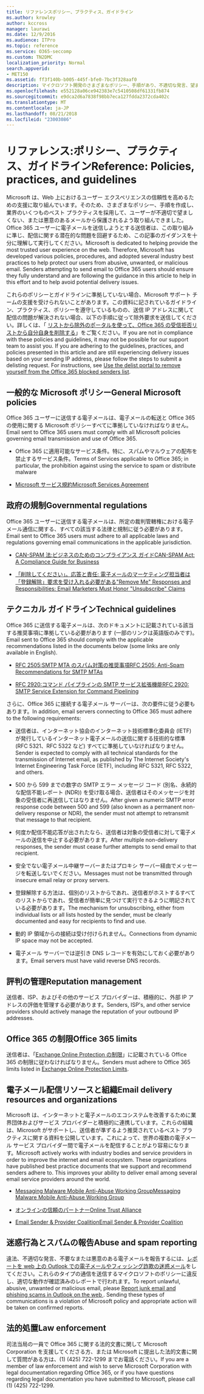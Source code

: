 ```yaml
---
title: リファレンスポリシー、プラクティス、ガイドライン
ms.author: krowley
author: kccross
manager: laurawi
ms.date: 12/9/2016
ms.audience: ITPro
ms.topic: reference
ms.service: O365-seccomp
ms.custom: TN2DMC
localization_priority: Normal
search.appverid:
- MET150
ms.assetid: ff3f140b-b005-445f-bfe0-7bc3f328aaf0
description: マイクロソフト開発のさまざまなポリシー、手順があり、不適切な発言、望ましくない、または悪意のあるメールからユーザーを保護するためにいくつかの業界のベスト プラクティスを採用します。
ms.openlocfilehash: e552128a06ce942383e7c5410508df61331fb874
ms.sourcegitcommit: e9dca2d6a7838f98bb7eca127fdda2372cda402c
ms.translationtype: MT
ms.contentlocale: ja-JP
ms.lasthandoff: 08/21/2018
ms.locfileid: "23003086"
---
```

# <a name="reference-policies-practices-and-guidelines"></a><span data-ttu-id="e275c-103">リファレンス:ポリシー、プラクティス、ガイドライン</span><span class="sxs-lookup"><span data-stu-id="e275c-103">Reference: Policies, practices, and guidelines</span></span>
  
<span data-ttu-id="e275c-p101">Microsoft は、Web 上におけるユーザー エクスペリエンスの信頼性を高めるための支援に取り組んでいます。そのため、さまざまなポリシー、手順を作成し、業界のいくつものベスト プラクティスを採用して、ユーザーが不適切で望ましくない、または悪意のあるメールから保護されるよう取り組んできました。Office 365 ユーザーに電子メールを送信しようとする送信者は、この取り組みに準じ、配信に関する潜在的な問題を回避するため、この記事のガイダンスを十分に理解して実行してください。</span><span class="sxs-lookup"><span data-stu-id="e275c-p101">Microsoft is dedicated to helping provide the most trusted user experience on the web. Therefore, Microsoft has developed various policies, procedures, and adopted several industry best practices to help protect our users from abusive, unwanted, or malicious email. Senders attempting to send email to Office 365 users should ensure they fully understand and are following the guidance in this article to help in this effort and to help avoid potential delivery issues.</span></span>
  
<span data-ttu-id="e275c-p102">これらのポリシーとガイドラインに準拠していない場合、Microsoft サポート チームの支援を受けられないことがあります。この資料に記されているガイドライン、プラクティス、ポリシーを遵守しているものの、送信 IP アドレスに関して配信の問題が解決されない場合、以下の手順に従って除外要求を送信してください。詳しくは、「 [リストから除外のポータルを使って、Office 365 の受信拒否リストから自分自身を削除する](use-the-delist-portal-to-remove-yourself-from-the-office-365-blocked-senders-lis.md)」をご覧ください。</span><span class="sxs-lookup"><span data-stu-id="e275c-p102">If you are not in compliance with these policies and guidelines, it may not be possible for our support team to assist you. If you are adhering to the guidelines, practices, and policies presented in this article and are still experiencing delivery issues based on your sending IP address, please follow the steps to submit a delisting request. For instructions, see [Use the delist portal to remove yourself from the Office 365 blocked senders list](use-the-delist-portal-to-remove-yourself-from-the-office-365-blocked-senders-lis.md).</span></span>
  
## <a name="general-microsoft-policies"></a><span data-ttu-id="e275c-110">一般的な Microsoft ポリシー</span><span class="sxs-lookup"><span data-stu-id="e275c-110">General Microsoft policies</span></span>
<span data-ttu-id="e275c-111"><a name="GenMsftPolicies"> </a></span><span class="sxs-lookup"><span data-stu-id="e275c-111"></span></span>

<span data-ttu-id="e275c-112">Office 365 ユーザーに送信する電子メールは、電子メールの転送と Office 365 の使用に関する Microsoft ポリシーすべてに準拠していなければなりません。</span><span class="sxs-lookup"><span data-stu-id="e275c-112">Email sent to Office 365 users must comply with all Microsoft policies governing email transmission and use of Office 365.</span></span>
  
- <span data-ttu-id="e275c-113">Office 365 に適用可能なサービス条件。特に、スパムやマルウェアの配布を禁止するサービス条件。</span><span class="sxs-lookup"><span data-stu-id="e275c-113">Terms of Services applicable to Office 365; in particular, the prohibition against using the service to spam or distribute malware</span></span>
    
- [<span data-ttu-id="e275c-114">Microsoft サービス規約</span><span class="sxs-lookup"><span data-stu-id="e275c-114">Microsoft Services Agreement</span></span>](https://www.microsoft.com/servicesagreement/)
    
## <a name="governmental-regulations"></a><span data-ttu-id="e275c-115">政府の規制</span><span class="sxs-lookup"><span data-stu-id="e275c-115">Governmental regulations</span></span>
<span data-ttu-id="e275c-116"><a name="GovtRegulations"> </a></span><span class="sxs-lookup"><span data-stu-id="e275c-116"></span></span>

<span data-ttu-id="e275c-117">Office 365 ユーザーに送信する電子メールは、所定の裁判管轄権における電子メール通信に関する、すべての該当する法律と規制に従う必要があります。</span><span class="sxs-lookup"><span data-stu-id="e275c-117">Email sent to Office 365 users must adhere to all applicable laws and regulations governing email communications in the applicable jurisdiction.</span></span>
  
- [<span data-ttu-id="e275c-118">CAN-SPAM 法:ビジネスのためのコンプライアンス ガイド</span><span class="sxs-lookup"><span data-stu-id="e275c-118">CAN-SPAM Act: A Compliance Guide for Business</span></span>](https://www.ftc.gov/tips-advice/business-center/guidance/can-spam-act-compliance-guide-business)
    
- [<span data-ttu-id="e275c-119">「削除してください」。応答と責任: 電子メールのマーケティング担当者は「登録解除」要求を受け入れる必要がある</span><span class="sxs-lookup"><span data-stu-id="e275c-119">"Remove Me" Responses and Responsibilities: Email Marketers Must Honor "Unsubscribe" Claims</span></span>](https://www.lawpublish.com/ftc-emai-marketers-unsubscribe-claims.mdl)
    
## <a name="technical-guidelines"></a><span data-ttu-id="e275c-120">テクニカル ガイドライン</span><span class="sxs-lookup"><span data-stu-id="e275c-120">Technical guidelines</span></span>
<span data-ttu-id="e275c-121"><a name="TechGuidelines"> </a></span><span class="sxs-lookup"><span data-stu-id="e275c-121"></span></span>

<span data-ttu-id="e275c-122">Office 365 に送信する電子メールは、次のドキュメントに記載されている該当する推奨事項に準拠している必要があります (一部のリンクは英語版のみです)。</span><span class="sxs-lookup"><span data-stu-id="e275c-122">Email sent to Office 365 should comply with the applicable recommendations listed in the documents below (some links are only available in English).</span></span>
  
- [<span data-ttu-id="e275c-123">RFC 2505:SMTP MTA のスパム対策の推奨事項</span><span class="sxs-lookup"><span data-stu-id="e275c-123">RFC 2505: Anti-Spam Recommendations for SMTP MTAs</span></span>](https://www.ietf.org/rfc/rfc2505.txt)
    
- [<span data-ttu-id="e275c-124">RFC 2920:コマンド パイプラインの SMTP サービス拡張機能</span><span class="sxs-lookup"><span data-stu-id="e275c-124">RFC 2920: SMTP Service Extension for Command Pipelining</span></span>](https://www.ietf.org/rfc/rfc2920.txt)
    
<span data-ttu-id="e275c-125">さらに、Office 365 に接続する電子メール サーバーは、次の要件に従う必要もあります。</span><span class="sxs-lookup"><span data-stu-id="e275c-125">In addition, email servers connecting to Office 365 must adhere to the following requirements:</span></span>
  
- <span data-ttu-id="e275c-126">送信者は、インターネット協会のインターネット技術標準化委員会 (IETF) が発行しているインターネット電子メールの送信に関する技術的な標準 (RFC 5321、RFC 5322 など) すべてに準拠していなければなりません。</span><span class="sxs-lookup"><span data-stu-id="e275c-126">Sender is expected to comply with all technical standards for the transmission of Internet email, as published by The Internet Society's Internet Engineering Task Force (IETF), including RFC 5321, RFC 5322, and others.</span></span> 
    
- <span data-ttu-id="e275c-127">500 から 599 までの数字の SMTP エラー メッセージ コード (別名、永続的な配信不能レポート (NDR)) を受け取る場合、送信者はそのメッセージを対象の受信者に再送信してはなりません。</span><span class="sxs-lookup"><span data-stu-id="e275c-127">After given a numeric SMTP error response code between 500 and 599 (also known as a permanent non-delivery response or NDR), the sender must not attempt to retransmit that message to that recipient.</span></span>
    
- <span data-ttu-id="e275c-128">何度か配信不能応答が出されたなら、送信者は対象の受信者に対して電子メールの送信を中止する必要があります。</span><span class="sxs-lookup"><span data-stu-id="e275c-128">After multiple non-delivery responses, the sender must cease further attempts to send email to that recipient.</span></span>
    
- <span data-ttu-id="e275c-129">安全でない電子メール中継サーバーまたはプロキシ サーバー経由でメッセージを転送しないでください。</span><span class="sxs-lookup"><span data-stu-id="e275c-129">Messages must not be transmitted through insecure email relay or proxy servers.</span></span>
    
- <span data-ttu-id="e275c-130">登録解除する方法は、個別のリストからであれ、送信者がホストするすべてのリストからであれ、受信者が簡単に見つけて実行できるように明記されている必要があります。</span><span class="sxs-lookup"><span data-stu-id="e275c-130">The mechanism for unsubscribing, either from individual lists or all lists hosted by the sender, must be clearly documented and easy for recipients to find and use.</span></span>
    
- <span data-ttu-id="e275c-131">動的 IP 領域からの接続は受け付けられません。</span><span class="sxs-lookup"><span data-stu-id="e275c-131">Connections from dynamic IP space may not be accepted.</span></span>
    
- <span data-ttu-id="e275c-132">電子メール サーバーでは逆引き DNS レコードを有効にしておく必要があります。</span><span class="sxs-lookup"><span data-stu-id="e275c-132">Email servers must have valid reverse DNS records.</span></span>
    
## <a name="reputation-management"></a><span data-ttu-id="e275c-133">評判の管理</span><span class="sxs-lookup"><span data-stu-id="e275c-133">Reputation management</span></span>
<span data-ttu-id="e275c-134"><a name="RepManagement"> </a></span><span class="sxs-lookup"><span data-stu-id="e275c-134"></span></span>

<span data-ttu-id="e275c-135">送信者、ISP、およびその他のサービス プロバイダーは、積極的に、外部 IP アドレスの評価を管理する必要があります。</span><span class="sxs-lookup"><span data-stu-id="e275c-135">Senders, ISP's, and other service providers should actively manage the reputation of your outbound IP addresses.</span></span>
  
## <a name="office-365-limits"></a><span data-ttu-id="e275c-136">Office 365 の制限</span><span class="sxs-lookup"><span data-stu-id="e275c-136">Office 365 limits</span></span>
<span data-ttu-id="e275c-137"><a name="sectionSection4"> </a></span><span class="sxs-lookup"><span data-stu-id="e275c-137"></span></span>

<span data-ttu-id="e275c-138">送信者は、「[Exchange Online Protection の制限](https://technet.microsoft.com/library/exchange-online-protection-limits.aspx)」に記載されている Office 365 の制限に従わなければなりません。</span><span class="sxs-lookup"><span data-stu-id="e275c-138">Senders must adhere to Office 365 limits listed in [Exchange Online Protection Limits](https://technet.microsoft.com/library/exchange-online-protection-limits.aspx).</span></span>
  
## <a name="email-delivery-resources-and-organizations"></a><span data-ttu-id="e275c-139">電子メール配信リソースと組織</span><span class="sxs-lookup"><span data-stu-id="e275c-139">Email delivery resources and organizations</span></span>
<span data-ttu-id="e275c-140"><a name="sectionSection5"> </a></span><span class="sxs-lookup"><span data-stu-id="e275c-140"></span></span>

<span data-ttu-id="e275c-p103">Microsoft は、インターネットと電子メールのエコシステムを改善するために業界団体およびサービス プロバイダーと積極的に連携しています。これらの組織は、Microsoft がサポートし、送信者が準ずるよう推奨されているベスト プラクティスに関する資料を公開しています。これによって、世界の複数の電子メール サービス プロバイダー間で電子メールを配信することがより容易になります。</span><span class="sxs-lookup"><span data-stu-id="e275c-p103">Microsoft actively works with industry bodies and service providers in order to improve the internet and email ecosystem. These organizations have published best practice documents that we support and recommend senders adhere to. This improves your ability to deliver email among several email service providers around the world.</span></span>
  
- [<span data-ttu-id="e275c-144">Messaging Malware Mobile Anti-Abuse Working Group</span><span class="sxs-lookup"><span data-stu-id="e275c-144">Messaging Malware Mobile Anti-Abuse Working Group</span></span>](https://www.m3aawg.org/)
    
- [<span data-ttu-id="e275c-145">オンラインの信頼のパートナー</span><span class="sxs-lookup"><span data-stu-id="e275c-145">Online Trust Alliance </span></span>](https://www.otalliance.org/resources)
    
- [<span data-ttu-id="e275c-146">Email Sender &amp; Provider Coalition</span><span class="sxs-lookup"><span data-stu-id="e275c-146">Email Sender &amp; Provider Coalition</span></span>](http://www.espcoalition.org/)
    
## <a name="abuse-and-spam-reporting"></a><span data-ttu-id="e275c-147">迷惑行為とスパムの報告</span><span class="sxs-lookup"><span data-stu-id="e275c-147">Abuse and spam reporting</span></span>
<span data-ttu-id="e275c-148"><a name="AbuseSpamReports"> </a></span><span class="sxs-lookup"><span data-stu-id="e275c-148"></span></span>

<span data-ttu-id="e275c-p104">違法、不適切な発言、不要なまたは悪意のある電子メールを報告するには、[レポートを web 上の Outlook での電子メールやフィッシング詐欺の迷惑メール](report-junk-email-and-phishing-scams-in-outlook-on-the-web-eop.md)をしてください。これらのタイプの通信を送信するマイクロソフトのポリシーに違反し、適切な動作が確認済みのレポートで行われます。</span><span class="sxs-lookup"><span data-stu-id="e275c-p104">To report unlawful, abusive, unwanted or malicious email, please [Report junk email and phishing scams in Outlook on the web ](report-junk-email-and-phishing-scams-in-outlook-on-the-web-eop.md). Sending these types of communications is a violation of Microsoft policy and appropriate action will be taken on confirmed reports.</span></span>
  
## <a name="law-enforcement"></a><span data-ttu-id="e275c-151">法的処置</span><span class="sxs-lookup"><span data-stu-id="e275c-151">Law enforcement</span></span>
<span data-ttu-id="e275c-152"><a name="sectionSection7"> </a></span><span class="sxs-lookup"><span data-stu-id="e275c-152"></span></span>

<span data-ttu-id="e275c-153">司法当局の一員で Office 365 に関する法的文書に関して Microsoft Corporation を支援してくださる方、または Microsoft に提出した法的文書に関して質問がある方は、(1) (425) 722-1299 までお電話ください。</span><span class="sxs-lookup"><span data-stu-id="e275c-153">If you are a member of law enforcement and wish to serve Microsoft Corporation with legal documentation regarding Office 365, or if you have questions regarding legal documentation you have submitted to Microsoft, please call (1) (425) 722-1299.</span></span>
  

